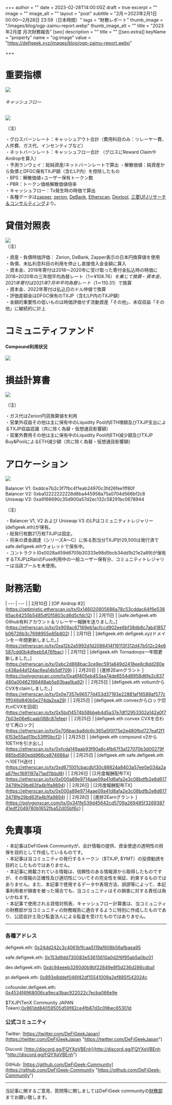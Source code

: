 +++
author = ""
date = 2023-02-28T14:00:00Z
draft = true
excerpt = ""
image = ""
image_alt = ""
layout = "post"
subtitle = "2月＝2023年2月1日 00:00～2月28日 23:59（日本時間）"
tags = "財務レポート"
thumb_image = "/images/blog/ogp-zaimu-report.webp"
thumb_image_alt = ""
title = "2023年2月度 月次財務報告"
[seo]
description = ""
title = ""
[[seo.extra]]
keyName = "property"
name = "og:image"
value = "https://defigeek.xyz/images/blog/ogp-zaimu-report.webp"

+++
# 重要指標

![](/images/blog/23021.PNG)

###### キャッシュフロー

![](/images/blog/23023.PNG)

（注）

・グロスバーンレート：キャッシュアウト合計（費用科目のみ：リレーヤー費、人件費、ガス代、インセンティブなど）  
・ネットバーンレート：キャッシュフロー合計 （グロスにReward ClaimやAirdropを算入）  
・予測ランウェイ：総純資産/ネットバーンレートで算出 ・解散価値：純資産から負債とDFGC保有TXJP額（含むLP内）を控除したもの  
・BPS：解散価値÷ユーザー保有トークン数  
・PBR：トークン価格解散価値倍率  
・キャッシュフロー：Tx発生時の時価で算出  
・各種データは[zapper](https://t.co/lzLYnn8VGj?amp=1), [zerion](https://app.zerion.io/), [DeBank](https://debank.com/), [Etherscan](https://etherscan.io/), [Dextool](https://www.dextools.io/app/ether/pair-explorer/0xa9166690c35d900a57d2ec132c58291bc0678944), [三菱UFJリサーチ＆コンサルティング](http://www.murc-kawasesouba.jp/fx/lastmonth.php)より。

# 

# 貸借対照表

![](/images/blog/23024.PNG)  
（注）

・資産・負債時価評価： Zerion, DeBank, Zapper表示の日本円換算値を使用  
・負債、未払利息科目の利用を停止し直接借入金金額に算入  
・資本金、2018年寄付は2018～2020年に受け取った寄付金払込時の時価に2018\~2020年の三年間平均為替レート（$1＝¥108.76）を乗じて換算  
・資本金、2021年寄付は2021年7月中平均為替レート（$1＝110.31）で換算  
・資本金、2022年寄付は払込日のドル仲値で換算  
・評価差額金はDFGC保有のTXJP（含むLP内のTXJP額）  
・金額的重要性の低いものは時価評価せず流動資産「その他」、未収収益「その他」に継続的に計上

# 

# コミュニティファンド

#### **Compound利用状況**

![](/images/blog/23022.PNG)

# 

# 損益計算書

![](/images/blog/23025.PNG)  

（注）

・ガス代はZerion円貨換算値を利用  
・営業外収益その他は主に保有中のLiquidity Pool内ETH増額及びTXJP支出によるTXJP収益認識（共に除く為替・仮想通貨影響額）  
・営業外費用その他は主に保有中のLiquidity Pool内ETH減少額及びTXJP Buy&PoolによるETH減少額（共に除く為替・仮想通貨影響額）

# 

# アロケーション

![](/images/blog/23026.PNG)

Balancer V1: 0xddce7b2c3f7fbc4f1eab24970c3fd26fee1ff80f  
Balancer V2: 0xba12222222228d8ba445958a75a0704d566bf2c8  
Uniswap V3: 0xa9166690c35d900a57d2ec132c58291bc0678944

（注）

・Balancer V1, V2 および Uniswap V3 のLPはコミュニティトレジャリー (defigeek.eth)が保有。  
・総発行枚数21万枚TXJPは固定。  
・将来の資金調達（シリーズA～C）に係る割当分TXJP計29,500は発行済でsafe.defigeek.ethウォレットで保有中。  
・コントラクト(0x0028a459d6705b30333e98d5bcb34dd1b21e2a89)が保有するTXJPはRariのFuse利用中の一般ユーザー保有分、コミュニティトレジャリーは当該プールを未使用。

# 

# 財務活動

| --- | --- |
| 2月10日 | \[OP Airdrop #2\](https://optimistic.etherscan.io/tx/0x146020805686a78c53cddac64f6e53865ac64255b5485df0f5803cd6d5cfdc12) |
| 2月11日 | \[safe.defigeek.eth Github有料アカウント＆リレーヤー報酬を送りました。\](https://etherscan.io/tx/0x909ac67169eb1acfccd902ee6bf38db8c7ab41857b06726b3c7698955e85b802) |
| 2月11日 | \[defigeek.eth defigeek.xyzドメインを一年間更新しました。\](https://etherscan.io/tx/0xa12b2a5992d1d2086414f16113f312d47b512c24e6587cdd0b4dfeeb5476fbac) |
| 2月11日 | \[defigeek.eth Tornadovps一年間更新しました。\](https://etherscan.io/tx/0xbc2d868bac3ce9ec591a849d2418ee8c8dd280ec438a44d124ac6ea14b5df709) |
| 2月20日 | \[進捗2Earnグラント \](https://polygonscan.com/tx/0xa6f405eb453aa74de6554d8958d6fe2c837480a00462198468ab5a93baa1ba92) |
| 2月25日 | \[defigeek.eth votiumからCVXをclaimしました。\](https://etherscan.io/tx/0x0e7357e96577d453d37193e22881af16589af577c1ff046d840b5e274da2ea29) |
| 2月25日 | \[defigeek.eth convexからロック切れvlCVXを回収\](https://etherscan.io/tx/0x5bd14574b58bbeb4d5a37e7df12953302a142a0f77b03e06e6caab088c87efee) |
| 2月25日 | \[defigeek.eth convex CVXを合わせて再ロック\](https://etherscan.io/tx/0x706bacba8dc6c365a5f0f75e2e480fbd727eaf2f16153e55ad11bc53fff0bcf2) |
| 2月25日 | \[defigeek.eth compound v2から10ETHを引き出し\](https://etherscan.io/tx/0xfcda149aab93f90a8c4fb67f3a127070b3d00279f885bd580edd966ce874686a) |
| 2月25日 | \[defigeek.eth safe.defigeek.ethへ10ETH送付 \](https://etherscan.io/tx/0xd671001cbacdb130c88824a8403a57ee0e034a2aa87fec1691197a71ad11bbd8) |
| 2月26日 | \[2月度報酬配布TX\](https://etherscan.io/tx/0x000a89e9714aae09a41d8afa2e3c08bdfb2e8d6173478fe29bd63fa4b1fa9894) |
| 2月26日 | \[2月度報酬配布TX\](https://etherscan.io/tx/0x000a89e9714aae09a41d8afa2e3c08bdfb2e8d6173478fe29bd63fa4b1fa9894) |
| 2月28日 | \[進捗2Earnグラント \](https://polygonscan.com/tx/0x341fe539d45642cd5709a269485f326938741edf2049780b1652fba52d05bf6c) |

# 免責事項

・本記事はDeFiGeek Communityが、会計情報の提供、資金使途の透明性の担保を目的として作成しているものです。  
・本記事は当コミュニティの発行するトークン（$TXJP, $YMT）の投資勧誘を目的としたものではありません。  
・本記事に掲載されている情報は、信頼性のある情報源から取得したものですが、その情報の正確性及び適切性についてその完全性を保証、約束するものではありません。また、本記事で使用するデータや表現方法、誤謬等によって、本記事利用者が損害を被った場合でも、当コミュニティはその損害に対する責任は負いかねます。  
・本記事で使用される貸借対照表、キャッシュフロー計算書は、当コミュニティの財務部が当コミュニティの財務報告に適合するように特別に作成したものであり、公認会計士及び監査法人による監査を受けたものではありません。

***

### 各種アドレス

defigeek.eth: [0x24dd242c3c4061b1fcaa5119af608b56afbaea95](https://etherscan.io/address/0x24dd242c3c4061b1fcaa5119af608b56afbaea95)

safe.defigeek.eth: [0x153d9dd730083e53615610a0d2f6f95ab5a0bc01](https://etherscan.io/address/0x153d9dd730083e53615610a0d2f6f95ab5a0bc01)

dev.defigeek.eth: [0xdc94eeeb3260d0b9bf22849e8f5d236d286cdba1](https://etherscan.io/address/0xdc94eeeb3260d0b9bf22849e8f5d236d286cdba1)

pr.defigeek.eth: [0x893e8ddef046f42df15541009a2ef885f542024c](https://etherscan.io/address/0x893e8ddef046f42df15541009a2ef885f542024c)

cofounder.defigeek.eth: [0x4534f4968006ca9eca3bac922022c7ecba066e9e](https://etherscan.io/address/0x4534f4968006ca9eca3bac922022c7ecba066e9e)

$TXJP(TenX Community JAPAN Token):[0x961dd84059505d59f82ce4fb87d3c09bec65301d](https://etherscan.io/token/0x961dd84059505d59f82ce4fb87d3c09bec65301d)

### 公式コミュニティ

Twitter: [https://twitter.com/DeFiGeekJapan](https://twitter.com/DeFiGeekJapan "https://twitter.com/DeFiGeekJapan")

Discord: [http://discord.gg/FQYXqVBEnh](http://discord.gg/FQYXqVBEnh "http://discord.gg/FQYXqVBEnh")

GitHub: [https://github.com/DeFiGeek-Community](https://github.com/DeFiGeek-Community "https://github.com/DeFiGeek-Community")

***

当記事に関するご意見、質問等に関しましてはDeFiGeek communityの[財務部](https://discord.gg/CkM2cyTz8N)までお願い致します。